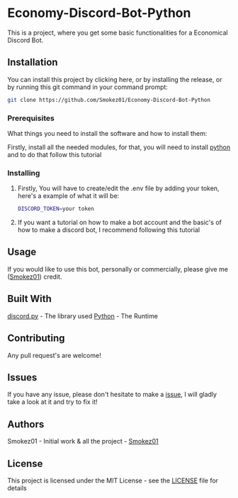 # Economy-Discord-Bot-Python

This is a project, where you get some basic functionalities for a Economical Discord Bot.

## Installation
You can install this project by clicking here, or by installing the release, or by running this git command in your command prompt:
```bash
git clone https://github.com/Smokez01/Economy-Discord-Bot-Python
```

### Prerequisites

What things you need to install the software and how to install them:

Firstly, install all the needed modules, for that, you will need to install [python](https://www.python.org/downloads/) and to do that follow this tutorial

### Installing

1. Firstly, You will have to create/edit the .env file by adding your token, here's a example of what it will be:
   ```bash
   DISCORD_TOKEN=your token
   ```
2. If you want a tutorial on how to make a bot account and the basic's of how to make a discord bot, I recommend following this tutorial

## Usage
If you would like to use this bot, personally or commercially, please give me ([Smokez01](https://github.com/Smokez01)) credit.

## Built With
[discord.py](https://discordpy.readthedocs.io/en/stable/) - The library used
[Python](https://www.python.org/) - The Runtime

## Contributing
Any pull request's are welcome!

## Issues
If you have any issue, please don't hesitate to make a [issue](https://github.com/Smokez01/Economy-Discord-Bot-Python/issues), I will gladly take a look at it and try to fix it!

## Authors
Smokez01 - Initial work & all the project - [Smokez01](https://github.com/Smokez01)

## License
This project is licensed under the MIT License - see the [LICENSE](https://github.com/Smokez01/Economy-Discord-Bot-Python/blob/main/LICENSE) file for details
